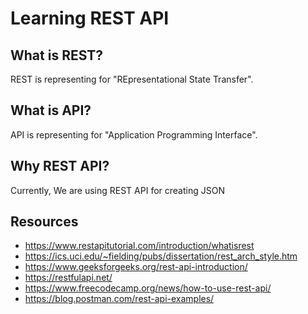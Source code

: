 # Learning REST API

## What is REST?

REST is representing for "REpresentational State Transfer".

## What is API?

API is representing for "Application Programming Interface".

## Why REST API?

Currently, We are using REST API for creating JSON

## Resources

-   https://www.restapitutorial.com/introduction/whatisrest
-   https://ics.uci.edu/~fielding/pubs/dissertation/rest_arch_style.htm
-   https://www.geeksforgeeks.org/rest-api-introduction/
-   https://restfulapi.net/
-   https://www.freecodecamp.org/news/how-to-use-rest-api/
-   https://blog.postman.com/rest-api-examples/
